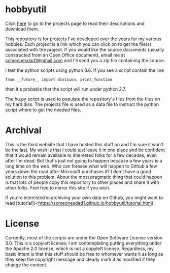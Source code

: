 hobbyutil
=========

Click [here](./project_list.html) to go to the projects page to read their
descriptions and download them.  

This repository is for projects I've developed over the years for my
various hobbies.  Each project is a link which you can click on to get the
file(s) associated with the project.  If you would like the source
documents (usually constructed from an Open Office document), email me at
someonesdad1@gmail.com and I'll send you a zip file containing the source.

I test the python scripts using python 3.6.  If you see a script contain
the line

```from __future__ import division, print_function```

then it's probable that the script will run under python 2.7.

The hu.py script is used to populate the repository's files from the files
on my hard disk.  The projects file is used as a data file to instruct the
python script where to get the needed files.

Archival
========

This is the third website that I have hosted this stuff on and I'm sure it
won't be the last.  My wish is that I could just leave it in one place and
be confident that it would remain available to interested folks for a few
decades, even after I'm dead.  But that's just not going to happen because
a few years is a long time on the web.  Who can foresee what will happen to
Github a few years down the road after Microsoft purchases it?  I don't
have a good solution to this problem.  About the most pragmatic thing that
could happen is that lots of people copy this repository to other places
and share it with other folks.  Feel free to mirror this site if you wish.

If you're interested in archiving your own data on Github, you might want
to read [tutorial](<https://someonesdad1.github.io/hobbyutil/tutorial.html).

License
=======

Currently, most of the scripts are under the Open Software License version
3.0.  This is a copyleft license; I am contemplating putting everything
under the Apache 2.0 license, which is not a copyleft license.  Regardless,
my basic intent is that this stuff should be free to whomever wants it as
long as they keep the copyright message and clearly mark it as modified if
they change the content.

